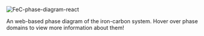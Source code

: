 ![FeC-phase-diagram-react](https://github.com/MalloryWittwer/FeC-phase-diagram-react/blob/master/assets/screenshot.png?raw=true)

An web-based phase diagram of the iron-carbon system. Hover over phase domains to view more information about them!
